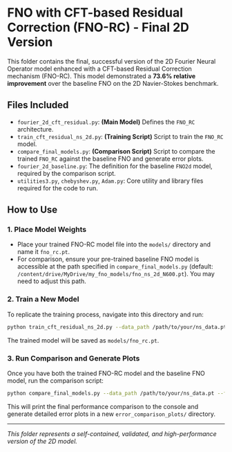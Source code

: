 # FNO with CFT-based Residual Correction (FNO-RC) - Final 2D Version

This folder contains the final, successful version of the 2D Fourier Neural Operator model enhanced with a CFT-based Residual Correction mechanism (FNO-RC). This model demonstrated a **73.6% relative improvement** over the baseline FNO on the 2D Navier-Stokes benchmark.

## Files Included

-   `fourier_2d_cft_residual.py`: **(Main Model)** Defines the `FNO_RC` architecture.
-   `train_cft_residual_ns_2d.py`: **(Training Script)** Script to train the `FNO_RC` model.
-   `compare_final_models.py`: **(Comparison Script)** Script to compare the trained `FNO_RC` against the baseline FNO and generate error plots.
-   `fourier_2d_baseline.py`: The definition for the baseline `FNO2d` model, required by the comparison script.
-   `utilities3.py`, `chebyshev.py`, `Adam.py`: Core utility and library files required for the code to run.

## How to Use

### 1. Place Model Weights

-   Place your trained FNO-RC model file into the `models/` directory and name it `fno_rc.pt`.
-   For comparison, ensure your pre-trained baseline FNO model is accessible at the path specified in `compare_final_models.py` (default: `/content/drive/MyDrive/my_fno_models/fno_ns_2d_N600.pt`). You may need to adjust this path.

### 2. Train a New Model

To replicate the training process, navigate into this directory and run:

```bash
python train_cft_residual_ns_2d.py --data_path /path/to/your/ns_data.pt
```

The trained model will be saved as `models/fno_rc.pt`.

### 3. Run Comparison and Generate Plots

Once you have both the trained FNO-RC model and the baseline FNO model, run the comparison script:

```bash
python compare_final_models.py --data_path /path/to/your/ns_data.pt --fno_model_path /path/to/baseline/fno.pt
```

This will print the final performance comparison to the console and generate detailed error plots in a new `error_comparison_plots/` directory.

---
*This folder represents a self-contained, validated, and high-performance version of the 2D model.* 